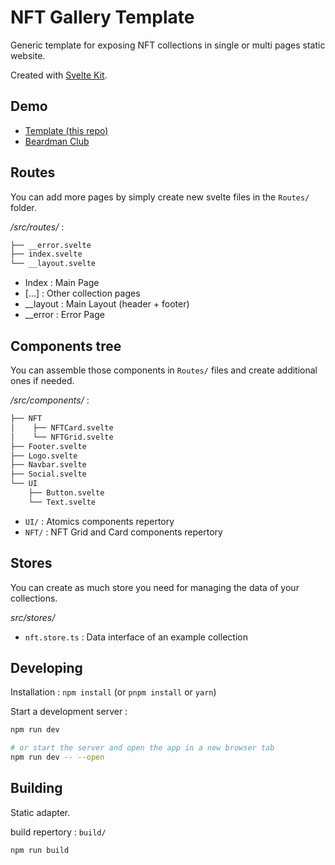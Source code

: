 # NFT Gallery Template

Generic template for exposing NFT collections in single or multi pages static website.

Created with [Svelte Kit](https://kit.svelte.dev).

## Demo

- [Template (this repo)](https://nft-gallery-template.netlify.app)
- [Beardman Club](https://beardman-club.netlify.app)

## Routes

You can add more pages by simply create new svelte files in the `Routes/` folder.

*/src/routes/* :

```bash
├── __error.svelte
├── index.svelte
└── __layout.svelte
```

- Index : Main Page
- [...] : Other collection pages
- __layout : Main Layout (header + footer)
- __error : Error Page

## Components tree

You can assemble those components in `Routes/` files and create additional ones if needed.

*/src/components/* :

```bash
├── NFT
│    ├── NFTCard.svelte
│    └── NFTGrid.svelte
├── Footer.svelte
├── Logo.svelte
├── Navbar.svelte
├── Social.svelte
└── UI
    ├── Button.svelte
    └── Text.svelte
```

- `UI/` : Atomics components repertory
- `NFT/` : NFT Grid and Card components repertory

## Stores

You can create as much store you need for managing the data of your collections.

*src/stores/*

- `nft.store.ts` : Data interface of an example collection

## Developing

Installation : `npm install` (or `pnpm install` or `yarn`)

Start a development server :

```bash
npm run dev

# or start the server and open the app in a new browser tab
npm run dev -- --open
```

## Building

Static adapter.

build repertory : `build/`

```bash
npm run build
```

